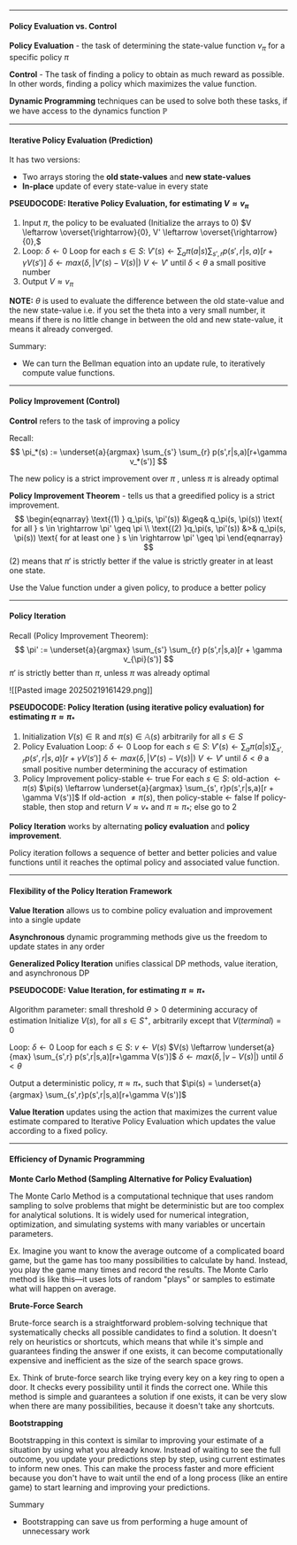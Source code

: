 
---
#### Policy Evaluation vs. Control

**Policy Evaluation** - the task of determining the state-value function $v_\pi$ for a specific policy $\pi$

**Control** - The task of finding a policy to obtain as much reward as possible. In other words, finding a policy which maximizes the value function.

**Dynamic Programming** techniques can be used to solve both these tasks, if we have access to the dynamics function $\mathbb{P}$

---
#### Iterative Policy Evaluation (Prediction)

It has two versions:
- Two arrays storing the **old state-values** and **new state-values**
- **In-place** update of every state-value in every state

**PSEUDOCODE: Iterative Policy Evaluation, for estimating $V \approx v_\pi$**

1. Input $\pi$, the policy to be evaluated (Initialize the arrays to 0)
		$V \leftarrow \overset{\rightarrow}{0}, V' \leftarrow \overset{\rightarrow}{0},$
2. Loop:
		$\delta \leftarrow 0$
		Loop for each $s \in S$:
			$V'(s) \leftarrow \sum_a \pi(a|s) \sum_{s',r} p(s',r|s,a)[r+\gamma V(s')]$
			$\delta \leftarrow max(\delta, |V'(s) - V(s)|)$
		$V \leftarrow V'$
	until $\delta < \theta \text{ a small positive number}$
3. Output $V \approx v_\pi$

**NOTE:** $\theta$ is used to evaluate the difference between the old state-value and the new state-value i.e. if you set the theta into a very small number, it means if there is no little change in between the old and new state-value, it means it already converged.

Summary:
- We can turn the Bellman equation into an update rule, to iteratively compute value functions.
---
#### Policy Improvement (Control)

**Control** refers to the task of improving a policy

Recall:
$$
\pi_*(s) := \underset{a}{argmax} \sum_{s'} \sum_{r} p(s',r|s,a)[r+\gamma v_*(s')]
$$

The new policy is a strict improvement over $\pi$ , unless $\pi$ is already optimal

**Policy Improvement Theorem** - tells us that a greedified policy is a strict improvement.
$$
\begin{eqnarray}
\text{(1) } q_\pi(s, \pi'(s)) &\geq& q_\pi(s, \pi(s)) \text{ for all } s \in \rightarrow \pi' \geq \pi \\
\text{(2) }q_\pi(s, \pi'(s)) &>& q_\pi(s, \pi(s)) \text{ for at least one } s \in \rightarrow \pi' \geq \pi
\end{eqnarray}
$$
(2) means that $\pi'$ is strictly better if the value is strictly greater in at least one state.

Use the Value function under a given policy, to produce a better policy

---
#### Policy Iteration

Recall (Policy Improvement Theorem):
$$
\pi' := \underset{a}{argmax} \sum_{s'} \sum_{r} p(s',r|s,a)[r + \gamma v_{\pi}(s')]
$$
$\pi'$ is strictly better than $\pi$, unless $\pi$ was already optimal

![[Pasted image 20250219161429.png]]

**PSEUDOCODE: Policy Iteration (using iterative policy evaluation) for estimating $\pi \approx \pi_*$**

1. Initialization
		$V(s) \in \mathbb{R} \text{ and } \pi(s) \in \mathbb{A}(s) \text{ arbitrarily for all } s \in S$
2. Policy Evaluation
	Loop:
		$\delta \leftarrow 0$
		Loop for each $s \in S$:
			$V'(s) \leftarrow \sum_a \pi(a|s) \sum_{s',r} p(s',r|s,a)[r+\gamma V(s')]$
			$\delta \leftarrow max(\delta, |V'(s) - V(s)|)$
		$V \leftarrow V'$
		until $\delta < \theta \text{ a small positive number determining the accuracy of estimation}$
3. Policy Improvement
	policy-stable $\leftarrow$ true
	For each $s \in S$:
		old-action $\leftarrow \pi(s)$
		$\pi(s) \leftarrow \underset{a}{argmax} \sum_{s', r}p(s',r|s,a)[r + \gamma V(s')]$
		If old-action $\neq \pi(s)$, then policy-stable $\leftarrow$ false
	If policy-stable, then stop and return $V \approx v_*$ and $\pi \approx \pi_*$; else go to 2

**Policy Iteration** works by alternating **policy evaluation** and **policy improvement**.

Policy iteration follows a sequence of better and better policies and value functions until it reaches the optimal policy and associated value function.

---
#### Flexibility of the Policy Iteration Framework

**Value Iteration** allows us to combine policy evaluation and improvement into a single update

**Asynchronous** dynamic programming methods give us the freedom to update states in any order

**Generalized Policy Iteration** unifies classical DP methods, value iteration, and asynchronous DP

**PSEUDOCODE: Value Iteration, for estimating $\pi \approx \pi_*$**

Algorithm parameter: small threshold $\theta > 0$ determining accuracy of estimation
Initialize $V(s)$, for all $s \in S^+$, arbitrarily except that $V(terminal)=0$

Loop:
	$\delta \leftarrow 0$
	Loop for each $s \in S$:
		$v \leftarrow V(s)$
		$V(s) \leftarrow \underset{a}{max} \sum_{s',r} p(s',r|s,a)[r+\gamma V(s')]$
		$\delta \leftarrow max(\delta, |v - V(s)|)$
until $\delta < \theta$

Output a deterministic policy, $\pi \approx \pi_*$, such that
	$\pi(s) = \underset{a}{argmax} \sum_{s',r}p(s',r|s,a)[r+\gamma V(s')]$

**Value Iteration** updates using the action that maximizes the current value estimate compared to Iterative Policy Evaluation which updates the value according to a fixed policy.

---
#### Efficiency of Dynamic Programming

**Monte Carlo Method (Sampling Alternative for Policy Evaluation)** 

The Monte Carlo Method is a computational technique that uses random sampling to solve problems that might be deterministic but are too complex for analytical solutions. It is widely used for numerical integration, optimization, and simulating systems with many variables or uncertain parameters. 

Ex. Imagine you want to know the average outcome of a complicated board game, but the game has too many possibilities to calculate by hand. Instead, you play the game many times and record the results. The Monte Carlo method is like this—it uses lots of random "plays" or samples to estimate what will happen on average.

**Brute-Force Search**

Brute-force search is a straightforward problem-solving technique that systematically checks all possible candidates to find a solution. It doesn't rely on heuristics or shortcuts, which means that while it's simple and guarantees finding the answer if one exists, it can become computationally expensive and inefficient as the size of the search space grows.

Ex. Think of brute-force search like trying every key on a key ring to open a door. It checks every possibility until it finds the correct one. While this method is simple and guarantees a solution if one exists, it can be very slow when there are many possibilities, because it doesn't take any shortcuts.

**Bootstrapping**

Bootstrapping in this context is similar to improving your estimate of a situation by using what you already know. Instead of waiting to see the full outcome, you update your predictions step by step, using current estimates to inform new ones. This can make the process faster and more efficient because you don't have to wait until the end of a long process (like an entire game) to start learning and improving your predictions.

Summary
- Bootstrapping can save us from performing a huge amount of unnecessary work